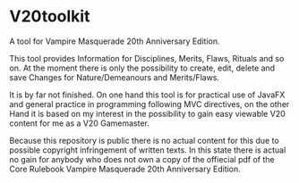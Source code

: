 # V20toolkit
A tool for Vampire Masquerade 20th Anniversary Edition. 

This tool provides Information for Disciplines, Merits, Flaws, Rituals and so on. At the moment there is only the possibility to create, edit, delete and save Changes for Nature/Demeanours and Merits/Flaws.

It is by far not finished. On one hand this tool is for practical use of JavaFX and general practice in programming following MVC directives, on the other Hand it is based on my interest in the possibility to gain easy viewable V20 content for me as a V20 Gamemaster. 

Because this repository is public there is no actual content for this due to possible copyright infringement of written texts. In this state there is actual no gain for anybody who does not own a copy of the offiecial pdf of the Core Rulebook Vampire Masquerade 20th Anniversary Edition.  

